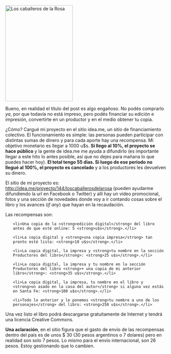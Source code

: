 <html><body><a href="/wp-content/uploads/2012/04/tapa-2.jpg"><img class="size-medium wp-image-3858" title="Los caballeros de la Rosa" src="/wp-content/uploads/2012/04/tapa-2-211x300.jpg" alt="Los caballeros de la Rosa" width="211" height="300"></a>



Bueno, en realidad el título del post es algo engañoso. No podés comprarlo <em>ya</em>, por que todavía no está impreso, pero podés financiar su edición e impresión, convertirte en un productor y en el medio obtener tu copia.



¿Cómo? Cargué mi proyecto en el sitio idea.me, un sitio de financiamiento colectivo. El funcionamiento es simple: las personas pueden participar con distintas sumas de dinero y para cada aporte hay una recompensa. Mi objetivo monetario es llegar a 1000 u$s. <strong>Si llego al 10%, el proyecto se hace público</strong> y la gente de idea.me me ayuda a difundirlo (es importante llegar a este hito lo antes posible, así que no dejes para mañana lo que puedes hacer hoy). <strong>El total tengo 55 días. Si luego de ese periodo no llegué al 100%, el proyecto es cancelado</strong> y a los productores les devuelven su dinero.



El sitio de mi proyecto es: <a href="http://idea.me/proyecto/144/loscaballerosdelarosa" target="_blank">http://idea.me/proyecto/144/loscaballerosdelarosa</a> (pueden ayudarme difundiendo la url en Facebook o Twitter) y allí hay un video promocional, fotos y una sección de novedades donde voy a ir contando cosas sobre el libro y los avances (<em>if any</em>) que hayan en la recaudación.



Las recompensas son:

<ul>

	<li>Una copia de la <strong>edición digital</strong> del libro antes de que esté online: 5 <strong>u$s</strong>.</li>

	<li>La copia digital y <strong>una copia impresa</strong> tan pronto esté lista: <strong>10 u$s</strong>.</li>

	<li>La copia digital, la impresa y <strong>tu nombre en la sección Productores del libro</strong>: <strong>25 u$s</strong>.</li>

	<li>La copia digital, la impresa y tu nombre en la sección Productores del libro <strong>+ una copia de mi anterior libro</strong>: <strong>35 u$s</strong>.</li>

	<li>La copia digital, la impresa, tu nombre en el libro y <strong>un asado en la casa del autor</strong> si alguna vez estás en Santa Fe: <strong>100 u$s</strong>.</li>

	<li>Todo lo anterior y le ponemos <strong>tu nombre a uno de los personajes</strong> del libro: <strong>250 u$s</strong>.</li>

</ul>

Una vez listo el libro podrá descargarse gratuitamente de Internet y tendrá una licencia Creative Commons.



<strong>Una aclaración</strong>, en el sitio figura que el gasto de envío de las recompensas dentro del país es de unos $ 30 (30 pesos argentinos o 7 dolares) pero en realidad son solo 7 pesos. Lo mismo para el envío internacional, son 26 pesos. Estoy gestionando que lo cambien.</body></html>
